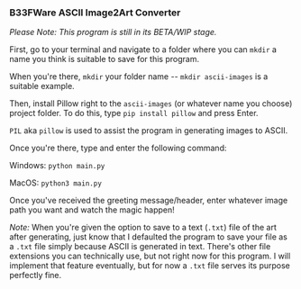 ### B33FWare ASCII Image2Art Converter

*Please Note: This program is still in its BETA/WIP stage.*

First, go to your terminal and navigate to a folder where you can ```mkdir``` a name you think is suitable to save for this program.

When you're there, ```mkdir``` your folder name -- ```mkdir ascii-images``` is a suitable example.

Then, install Pillow right to the ```ascii-images``` (or whatever name you choose) project folder. To do this, type ```pip install pillow``` and press Enter.

```PIL``` aka ```pillow``` is used to assist the program in generating images to ASCII.

Once you're there, type and enter the following command:
  
  Windows: ```python main.py```
  
  MacOS: ```python3 main.py```

Once you've received the greeting message/header, enter whatever image path you want and watch the magic happen!

*Note:*  When you're given the option to save to a text (```.txt```) file of the art after generating, just know that I defaulted the program to save your file as a ```.txt``` file simply because ASCII is generated in text. There's other file extensions you can technically use, but not right now for this program. I will implement that feature eventually, but for now a ```.txt``` file serves its purpose perfectly fine.

